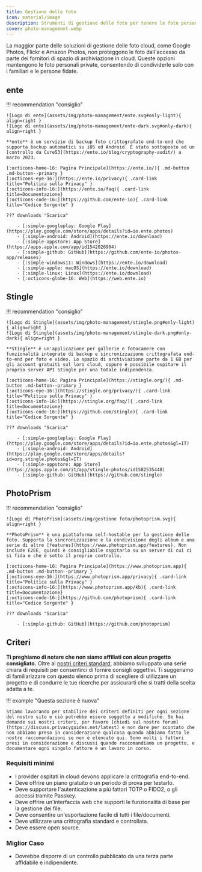 ```yaml
---
title: Gestione delle foto
icon: material/image
description: Strumenti di gestione delle foto per tenere le foto personali al sicuro da occhi indiscreti dei provider di cloud storage e da altri accessi non autorizzati.
cover: photo-management.webp
---
```


La maggior parte delle soluzioni di gestione delle foto cloud, come Google Photos, Flickr e Amazon Photos, non proteggono le foto dall'accesso da parte dei fornitori di spazio di archiviazione in cloud. Queste opzioni mantengono le foto personali private, consentendo di condividerle solo con i familiari e le persone fidate.

## ente

!!! recommendation "consiglio"

```
![Logo di ente](assets/img/photo-management/ente.svg#only-light){ align=right }
![Logo di ente](assets/img/photo-management/ente-dark.svg#only-dark){ align=right }

**ente** è un servizio di backup foto crittografato end-to-end che supporta backup automatici su iOS ed Android. È stato sottoposto ad un [controllo da Cure53](https://ente.io/blog/cryptography-audit/) a marzo 2023.

[:octicons-home-16: Pagina Principale](https://ente.io/){ .md-button .md-button--primary }
[:octicons-eye-16:](https://ente.io/privacy){ .card-link title="Politica sulla Privacy" }
[:octicons-info-16:](https://ente.io/faq){ .card-link title=Documentazione}
[:octicons-code-16:](https://github.com/ente-io){ .card-link title="Codice Sorgente" }

??? downloads "Scarica"

    - [:simple-googleplay: Google Play](https://play.google.com/store/apps/details?id=io.ente.photos)
    - [:simple-android: Android](https://ente.io/download)
    - [:simple-appstore: App Store](https://apps.apple.com/app/id1542026904)
    - [:simple-github: GitHub](https://github.com/ente-io/photos-app/releases)
    - [:simple-windows11: Windows](https://ente.io/download)
    - [:simple-apple: macOS](https://ente.io/download)
    - [:simple-linux: Linux](https://ente.io/download)
    - [:octicons-globe-16: Web](https://web.ente.io)
```

## Stingle

!!! recommendation "consiglio"

```
![Logo di Stingle](assets/img/photo-management/stingle.png#only-light){ align=right }
![Logo di Stingle](assets/img/photo-management/stingle-dark.png#only-dark){ align=right }

**Stingle** è un'applicazione per gallerie e fotocamere con funzionalità integrate di backup e sincronizzazione crittografata end-to-end per foto e video. Lo spazio di archiviazione parte da 1 GB per gli account gratuiti sul loro cloud, oppure è possibile ospitare il proprio server API Stingle per una totale indipendenza.

[:octicons-home-16: Pagina Principale](https://stingle.org/){ .md-button .md-button--primary }
[:octicons-eye-16:](https://stingle.org/privacy/){ .card-link title="Politica sulla Privacy" }
[:octicons-info-16:](https://stingle.org/faq/){ .card-link title=Documentazione}
[:octicons-code-16:](https://github.com/stingle){ .card-link title="Codice Sorgente" }

??? downloads "Scarica"

    - [:simple-googleplay: Google Play](https://play.google.com/store/apps/details?id=io.ente.photos&gl=IT)
    - [:simple-android: Android](https://play.google.com/store/apps/details?id=org.stingle.photos&gl=IT)
    - [:simple-appstore: App Store](https://apps.apple.com/it/app/stingle-photos/id1582535448)
    - [:simple-github: GitHub](https://github.com/stingle)
```

## PhotoPrism

!!! recommendation "consiglio"

```
![Logo di PhotoPrism](assets/img/gestione foto/photoprism.svg){ align=right }

**PhotoPrism** è una piattaforma self-hostable per la gestione delle foto. Supporta la sincronizzazione e la condivisione degli album e una serie di altre [features](https://www.photoprism.app/features). Non include E2EE, quindi è consigliabile ospitarlo su un server di cui ci si fida e che è sotto il proprio controllo.

[:octicons-home-16: Pagina Principale](https://www.photoprism.app){ .md-button .md-button--primary }
[:octicons-eye-16:](https://www.photoprism.app/privacy){ .card-link title="Politica sulla Privacy" }
[:octicons-info-16:](https://www.photoprism.app/kb){ .card-link title=Documentazione}
[:octicons-code-16:](https://github.com/photoprism){ .card-link title="Codice Sorgente" }

??? downloads "Scarica"

    - [:simple-github: GitHub](https://github.com/photoprism)
```

## Criteri

**Ti preghiamo di notare che non siamo affiliati con alcun progetto consigliato.** Oltre ai [nostri criteri standard](about/criteria.md), abbiamo sviluppato una serie chiara di requisiti per consentirci di fornire consigli oggettivi. Ti suggeriamo di familiarizzare con questo elenco prima di scegliere di utilizzare un progetto e di condurre le tue ricerche per assicurarti che si tratti della scelta adatta a te.

!!! example "Questa sezione è nuova"

```
Stiamo lavorando per stabilire dei criteri definiti per ogni sezione del nostro sito e ciò potrebbe essere soggetto a modifiche. Se hai domande sui nostri criteri, per favore [chiedi sul nostro forum](https://discuss.privacyguides.net/latest) e non dare per scontato che non abbiamo preso in considerazione qualcosa quando abbiamo fatto le nostre raccomandazioni se non è elencato qui. Sono molti i fattori presi in considerazione e discussi quando raccomandiamo un progetto, e documentare ogni singolo fattore è un lavoro in corso.
```

### Requisiti minimi

- I provider ospitati in cloud devono applicare la crittografia end-to-end.
- Deve offrire un piano gratuito o un periodo di prova per testarlo.
- Deve supportare l'autenticazione a più fattori TOTP o FIDO2, o gli accessi tramite Passkey.
- Deve offrire un'interfaccia web che supporti le funzionalità di base per la gestione dei file.
- Deve consentire un'esportazione facile di tutti i file/documenti.
- Deve utilizzare una crittografia standard e controllata.
- Deve essere open source.

### Miglior Caso

- Dovrebbe disporre di un controllo pubblicato da una terza parte affidabile e indipendente.
